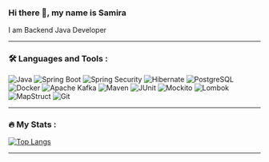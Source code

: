 ### Hi there 👋, my name is Samira
I am Backend Java Developer

---

### &#128736; Languages and Tools :

<p align="left"> <img src="https://img.shields.io/badge/Java-%23ED8B00.svg?style=for-the-badge&logo=openjdk&logoColor=white" alt="Java"/> <img src="https://img.shields.io/badge/Spring_Boot-6DB33F?style=for-the-badge&logo=springboot&logoColor=white" alt="Spring Boot"/> <img src="https://img.shields.io/badge/Spring_Security-6DB33F?style=for-the-badge&logo=Spring-Security&logoColor=white" alt="Spring Security"/> <img src="https://img.shields.io/badge/Hibernate-59666C?style=for-the-badge&logo=hibernate&logoColor=white" alt="Hibernate"/> <img src="https://img.shields.io/badge/PostgreSQL-316192?style=for-the-badge&logo=postgresql&logoColor=white" alt="PostgreSQL"/> <img src="https://img.shields.io/badge/Docker-2496ED?style=for-the-badge&logo=docker&logoColor=white" alt="Docker"/> <img src="https://img.shields.io/badge/Kafka-231F20?style=for-the-badge&logo=apachekafka&logoColor=white" alt="Apache Kafka"/> <img src="https://img.shields.io/badge/Maven-C71A36?style=for-the-badge&logo=apachemaven&logoColor=white" alt="Maven"/> <img src="https://img.shields.io/badge/JUnit-25A162?style=for-the-badge&logo=junit5&logoColor=white" alt="JUnit"/> <img src="https://img.shields.io/badge/Mockito-8A4182?style=for-the-badge&logo=mockito&logoColor=white" alt="Mockito"/> <img src="https://img.shields.io/badge/Lombok-BC2C1A?style=for-the-badge&logo=lombok&logoColor=white" alt="Lombok"/> <img src="https://img.shields.io/badge/MapStruct-515151?style=for-the-badge&logoColor=white" alt="MapStruct"/> <img src="https://img.shields.io/badge/Git-F05032?style=for-the-badge&logo=git&logoColor=white" alt="Git"/> </p>

---

### :fire: My Stats :

[![Top Langs](https://github-readme-stats.vercel.app/api/top-langs/?username=helloWoor1d&layout=compact&theme=vision-friendly-dark)](https://github.com/anuraghazra/github-readme-stats)

---

<!--
**helloWoor1d/helloWoor1d** is a ✨ _special_ ✨ repository because its `README.md` (this file) appears on your GitHub profile.

Here are some ideas to get you started:

- 🔭 I’m currently working on ...
- 🌱 I’m currently learning ...
- 👯 I’m looking to collaborate on ...
- 🤔 I’m looking for help with ...
- 💬 Ask me about ...
- 📫 How to reach me: ...
- 😄 Pronouns: ...
- ⚡ Fun fact: ...
-->
